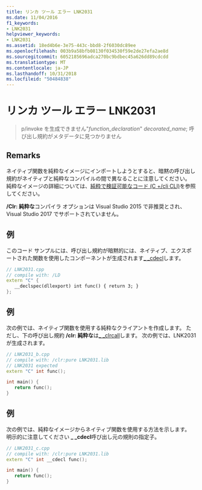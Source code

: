 ```yaml
---
title: リンカ ツール エラー LNK2031
ms.date: 11/04/2016
f1_keywords:
- LNK2031
helpviewer_keywords:
- LNK2031
ms.assetid: 18ed4b6e-3e75-443c-bbd8-2f6030dc89ee
ms.openlocfilehash: 003b9a58bfb08130f034530f59e2de27efa2ae8d
ms.sourcegitcommit: 6052185696adca270bc9bdbec45a626dd89cdcdd
ms.translationtype: MT
ms.contentlocale: ja-JP
ms.lasthandoff: 10/31/2018
ms.locfileid: "50484838"
---
```

# <a name="linker-tools-error-lnk2031"></a>リンカ ツール エラー LNK2031

> p/invoke を生成できません"*function_declaration*" *decorated_name*; 呼び出し規約がメタデータに見つかりません

## <a name="remarks"></a>Remarks

ネイティブ関数を純粋なイメージにインポートしようとすると、暗黙の呼び出し規約がネイティブと純粋なコンパイルの間で異なることに注意してください。 純粋なイメージの詳細については、[純粋で検証可能なコード (C +/cli CLI)](../../dotnet/pure-and-verifiable-code-cpp-cli.md)を参照してください。

**/Clr: 純粋な**コンパイラ オプションは Visual Studio 2015 で非推奨とされ、Visual Studio 2017 でサポートされていません。

## <a name="example"></a>例

このコード サンプルには、呼び出し規約が暗黙的には、ネイティブ、エクスポートされた関数を使用したコンポーネントが生成されます[_ _cdecl](../../cpp/cdecl.md)します。

```cpp
// LNK2031.cpp
// compile with: /LD
extern "C" {
   __declspec(dllexport) int func() { return 3; }
};
```

## <a name="example"></a>例

次の例では、ネイティブ関数を使用する純粋なクライアントを作成します。 ただし、下の呼び出し規約 **/clr: 純粋な**は[_ _clrcall](../../cpp/clrcall.md)します。 次の例では、LNK2031 が生成されます。

```cpp
// LNK2031_b.cpp
// compile with: /clr:pure LNK2031.lib
// LNK2031 expected
extern "C" int func();

int main() {
   return func();
}
```

## <a name="example"></a>例

次の例では、純粋なイメージからネイティブ関数を使用する方法を示します。 明示的に注意してください **_ _cdecl**呼び出し元の規則の指定子。

```cpp
// LNK2031_c.cpp
// compile with: /clr:pure LNK2031.lib
extern "C" int __cdecl func();

int main() {
   return func();
}
```